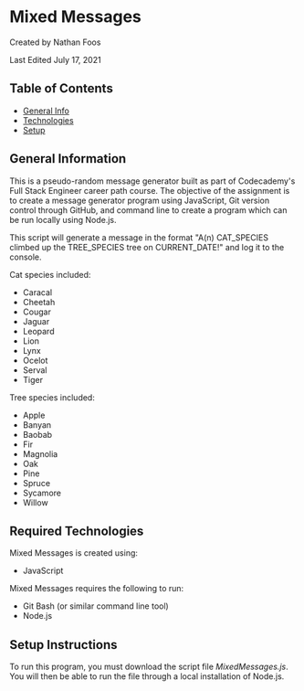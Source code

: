# Mixed Messages
Created by Nathan Foos

Last Edited July 17, 2021

## Table of Contents
- [General Info](#general-information)
- [Technologies](#required-technologies)
- [Setup](#setup-instructions)

## General Information
This is a pseudo-random message generator built as part of Codecademy's Full Stack Engineer career path course. The objective of the assignment is to create a message generator program using JavaScript, Git version control through GitHub, and command line to create a program which can be run locally using Node.js.

This script will generate a message in the format "A(n) CAT_SPECIES climbed up the TREE_SPECIES tree on CURRENT_DATE!" and log it to the console.

Cat species included:
- Caracal
- Cheetah
- Cougar
- Jaguar
- Leopard
- Lion
- Lynx
- Ocelot
- Serval
- Tiger

Tree species included:
- Apple
- Banyan
- Baobab
- Fir
- Magnolia
- Oak
- Pine
- Spruce
- Sycamore
- Willow

## Required Technologies
Mixed Messages is created using:
- JavaScript

Mixed Messages requires the following to run:
- Git Bash (or similar command line tool)
- Node.js

## Setup Instructions
To run this program, you must download the script file *MixedMessages.js*. You will then be able to run the file through a local installation of Node.js.